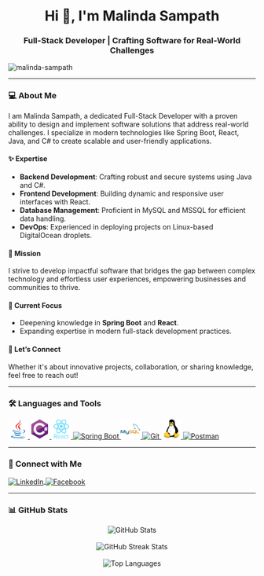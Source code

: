 <h1 align="center">Hi 👋, I'm Malinda Sampath</h1>
<h3 align="center">Full-Stack Developer | Crafting Software for Real-World Challenges</h3>

<p align="left"> <img src="https://komarev.com/ghpvc/?username=malinda-sampath&label=Profile%20views&color=0e75b6&style=flat" alt="malinda-sampath" /> </p>

---

### 💻 About Me

I am Malinda Sampath, a dedicated Full-Stack Developer with a proven ability to design and implement software solutions that address real-world challenges. I specialize in modern technologies like Spring Boot, React, Java, and C# to create scalable and user-friendly applications.

#### ✨ Expertise
- **Backend Development**: Crafting robust and secure systems using Java and C#.
- **Frontend Development**: Building dynamic and responsive user interfaces with React.
- **Database Management**: Proficient in MySQL and MSSQL for efficient data handling.
- **DevOps**: Experienced in deploying projects on Linux-based DigitalOcean droplets.

#### 🚀 Mission
I strive to develop impactful software that bridges the gap between complex technology and effortless user experiences, empowering businesses and communities to thrive.

#### 🌱 Current Focus
- Deepening knowledge in **Spring Boot** and **React**.
- Expanding expertise in modern full-stack development practices.

#### 🔗 Let’s Connect
Whether it's about innovative projects, collaboration, or sharing knowledge, feel free to reach out!

---

### 🛠️ Languages and Tools

<p align="left">
  <a href="https://www.java.com" target="_blank"> <img src="https://raw.githubusercontent.com/devicons/devicon/master/icons/java/java-original.svg" alt="Java" width="40" height="40" /> </a>
  <a href="https://www.w3schools.com/cs/" target="_blank"> <img src="https://raw.githubusercontent.com/devicons/devicon/master/icons/csharp/csharp-original.svg" alt="C#" width="40" height="40" /> </a>
  <a href="https://reactjs.org/" target="_blank"> <img src="https://raw.githubusercontent.com/devicons/devicon/master/icons/react/react-original-wordmark.svg" alt="React" width="40" height="40" /> </a>
  <a href="https://spring.io/" target="_blank"> <img src="https://www.vectorlogo.zone/logos/springio/springio-icon.svg" alt="Spring Boot" width="40" height="40" /> </a>
  <a href="https://www.mysql.com/" target="_blank"> <img src="https://raw.githubusercontent.com/devicons/devicon/master/icons/mysql/mysql-original-wordmark.svg" alt="MySQL" width="40" height="40" /> </a>
  <a href="https://git-scm.com/" target="_blank"> <img src="https://www.vectorlogo.zone/logos/git-scm/git-scm-icon.svg" alt="Git" width="40" height="40" /> </a>
  <a href="https://www.linux.org/" target="_blank"> <img src="https://raw.githubusercontent.com/devicons/devicon/master/icons/linux/linux-original.svg" alt="Linux" width="40" height="40" /> </a>
  <a href="https://postman.com" target="_blank"> <img src="https://www.vectorlogo.zone/logos/getpostman/getpostman-icon.svg" alt="Postman" width="40" height="40" /> </a>
</p>

---

### 💌 Connect with Me

<p align="left">
  <a href="https://linkedin.com/in/malinda-sampath" target="_blank"> <img align="center" src="https://raw.githubusercontent.com/rahuldkjain/github-profile-readme-generator/master/src/images/icons/Social/linked-in-alt.svg" alt="LinkedIn" height="30" width="40" /> </a>
  <a href="https://fb.com/malinda.sampath.9887" target="_blank"> <img align="center" src="https://raw.githubusercontent.com/rahuldkjain/github-profile-readme-generator/master/src/images/icons/Social/facebook.svg" alt="Facebook" height="30" width="40" /> </a>
</p>

---

### 📊 GitHub Stats

<div align="center">
  <img src="https://github-readme-stats.vercel.app/api?username=malinda-sampath&show_icons=true&locale=en" alt="GitHub Stats" />
  <br><br>
  <img src="https://github-readme-streak-stats.herokuapp.com/?user=malinda-sampath&" alt="GitHub Streak Stats" />
  <br><br>
  <img src="https://github-readme-stats.vercel.app/api/top-langs?username=malinda-sampath&show_icons=true&locale=en&layout=compact" alt="Top Languages" />
</div>
